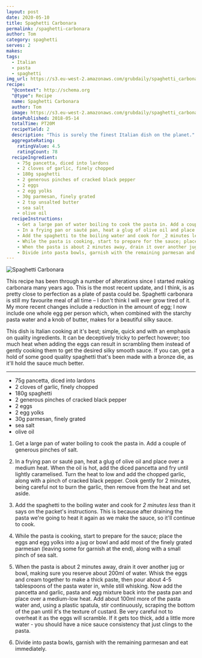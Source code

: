 ```yaml
---
layout: post
date: 2020-05-10
title: Spaghetti Carbonara
permalink: /spaghetti-carbonara
author: Tom
category: spaghetti
serves: 2
makes:
tags:
  - Italian
  - pasta
  - spaghetti
img_url: https://s3.eu-west-2.amazonaws.com/grubdaily/spaghetti_carbonara.jpg
recipe:
  "@context": http://schema.org
  "@type": Recipe
  name: Spaghetti Carbonara
  author: Tom
  image: https://s3.eu-west-2.amazonaws.com/grubdaily/spaghetti_carbonara.jpg
  datePublished: 2018-05-14
  totalTime: PT20M
  recipeYield: 2
  description: "This is surely the finest Italian dish on the planet."
  aggregateRating:
    ratingValue: 4.5
    ratingCount: 78
  recipeIngredient:
    - 75g pancetta, diced into lardons
    - 2 cloves of garlic, finely chopped
    - 180g spaghetti
    - 2 generous pinches of cracked black pepper
    - 2 eggs
    - 2 egg yolks
    - 30g parmesan, finely grated
    - 2 tsp unsalted butter
    - sea salt
    - olive oil
  recipeInstructions:
    - Get a large pan of water boiling to cook the pasta in. Add a couple of generous pinches of salt.
    - In a frying pan or sauté pan, heat a glug of olive oil and place over a medium heat. When the oil is hot, add the diced pancetta and fry until lightly caramelised. Turn the heat to low and add the chopped garlic, along with a pinch of cracked black pepper. Cook gently for 2 minutes, being careful not to burn the garlic, then remove from the heat and set aside.
    - Add the spaghetti to the boiling water and cook for _2 minutes less_ than it says on the packet's instructions. This is because after draining the pasta we're going to heat it again as we make the sauce, so it'll continue to cook.
    - While the pasta is cooking, start to prepare for the sauce; place the eggs and egg yolks into a jug or bowl and add most of the finely grated parmesan (leaving some for garnish at the end), along with a small pinch of sea salt.
    - When the pasta is about 2 minutes away, drain it over another jug or bowl, making sure you reserve about 200ml of water. Whisk the eggs and cream together to make a thick paste, then pour about 4-5 tablespoons of the pasta water in, while still whisking. Now add the pancetta and garlic, pasta and egg mixture, and butter back into the pasta pan and place over a medium-low heat. Add about 100ml more of the pasta water and, using a plastic spatula, stir continuously, scraping the bottom of the pan until it's the texture of custard. Be very careful not to overheat it as the eggs will scramble. If it gets too thick, add a little more water - you should have a nice sauce consistency that just clings to the pasta.
    - Divide into pasta bowls, garnish with the remaining parmesan and eat immediately.
---
```

<img src="https://s3.eu-west-2.amazonaws.com/grubdaily/spaghetti_carbonara.jpg" alt="Spaghetti Carbonara"/>


This recipe has been through a number of alterations since I started making carbonara many years ago. This is the most recent update, and I think, is as pretty close to perfection as a plate of pasta could be. Spaghetti carbonara is still my favourite meal of all time – I don't think I will ever grow tired of it. My more recent changes include a reduction in the amount of egg; I now include one whole egg per person which, when combined with the starchy pasta water and a knob of butter, makes for a beautiful silky sauce.

This dish is Italian cooking at it's best; simple, quick and with an emphasis on quality ingredients. It can be deceptively tricky to perfect however; too much heat when adding the eggs can result in scrambling them instead of gently cooking them to get the desired silky smooth sauce. If you can, get a hold of some good quality spaghetti that's been made with a bronze die, as it'll hold the sauce much better.

---
* 75g pancetta, diced into lardons
* 2 cloves of garlic, finely chopped
* 180g spaghetti
* 2 generous pinches of cracked black pepper
* 2 eggs
* 2 egg yolks
* 30g parmesan, finely grated
* sea salt
* olive oil


1. Get a large pan of water boiling to cook the pasta in. Add a couple of generous pinches of salt.

2. In a frying pan or sauté pan, heat a glug of olive oil and place over a medium heat. When the oil is hot, add the diced pancetta and fry until lightly caramelised. Turn the heat to low and add the chopped garlic, along with a pinch of cracked black pepper. Cook gently for 2 minutes, being careful not to burn the garlic, then remove from the heat and set aside.

3. Add the spaghetti to the boiling water and cook for _2 minutes less_ than it says on the packet's instructions. This is because after draining the pasta we're going to heat it again as we make the sauce, so it'll continue to cook.

4. While the pasta is cooking, start to prepare for the sauce; place the eggs and egg yolks into a jug or bowl and add most of the finely grated parmesan (leaving some for garnish at the end), along with a small pinch of sea salt.

5. When the pasta is about 2 minutes away, drain it over another jug or bowl, making sure you reserve about 200ml of water. Whisk the eggs and cream together to make a thick paste, then pour about 4-5 tablespoons of the pasta water in, while still whisking. Now add the pancetta and garlic, pasta and egg mixture back into the pasta pan and place over a medium-low heat. Add about 100ml more of the pasta water and, using a plastic spatula, stir continuously, scraping the bottom of the pan until it's the texture of custard. Be very careful not to overheat it as the eggs will scramble. If it gets too thick, add a little more water - you should have a nice sauce consistency that just clings to the pasta.

6. Divide into pasta bowls, garnish with the remaining parmesan and eat immediately.
